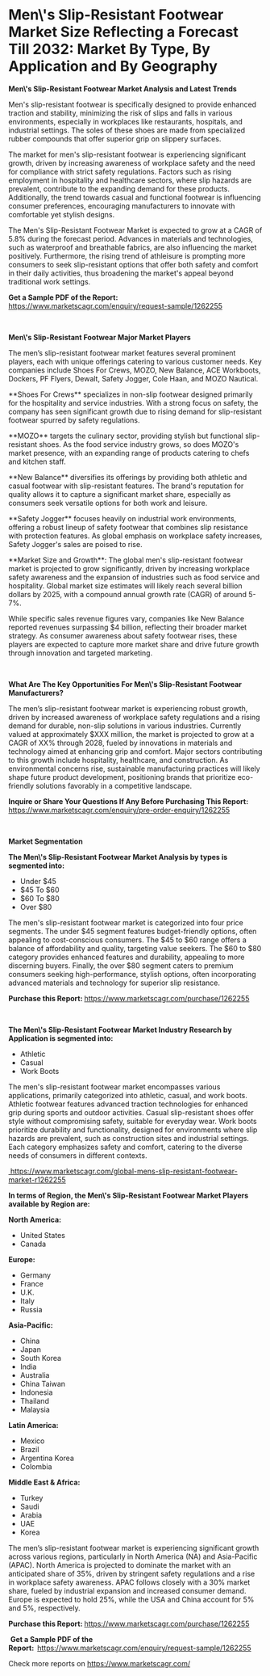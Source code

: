 <p><h1>Men\'s Slip-Resistant Footwear Market Size Reflecting a Forecast Till 2032: Market By Type, By Application and By Geography</h1></p><p><strong>Men\'s Slip-Resistant Footwear Market Analysis and Latest Trends</strong></p>
<p><p>Men's slip-resistant footwear is specifically designed to provide enhanced traction and stability, minimizing the risk of slips and falls in various environments, especially in workplaces like restaurants, hospitals, and industrial settings. The soles of these shoes are made from specialized rubber compounds that offer superior grip on slippery surfaces.</p><p>The market for men's slip-resistant footwear is experiencing significant growth, driven by increasing awareness of workplace safety and the need for compliance with strict safety regulations. Factors such as rising employment in hospitality and healthcare sectors, where slip hazards are prevalent, contribute to the expanding demand for these products. Additionally, the trend towards casual and functional footwear is influencing consumer preferences, encouraging manufacturers to innovate with comfortable yet stylish designs.</p><p>The Men's Slip-Resistant Footwear Market is expected to grow at a CAGR of 5.8% during the forecast period. Advances in materials and technologies, such as waterproof and breathable fabrics, are also influencing the market positively. Furthermore, the rising trend of athleisure is prompting more consumers to seek slip-resistant options that offer both safety and comfort in their daily activities, thus broadening the market's appeal beyond traditional work settings.</p></p>
<p><strong>Get a Sample PDF of the Report:&nbsp;</strong> <a href="https://www.marketscagr.com/enquiry/request-sample/1262255?utm_campaign=1166&utm_medium=2&utm_source=Github&utm_content=ia&utm_term=05042025&utm_id=mens-slip-resistant-footwear">https://www.marketscagr.com/enquiry/request-sample/1262255</a></p>
<p>&nbsp;</p>
<p><strong>Men\'s Slip-Resistant Footwear Major Market Players</strong></p>
<p><p>The men’s slip-resistant footwear market features several prominent players, each with unique offerings catering to various customer needs. Key companies include Shoes For Crews, MOZO, New Balance, ACE Workboots, Dockers, PF Flyers, Dewalt, Safety Jogger, Cole Haan, and MOZO Nautical. </p><p>**Shoes For Crews** specializes in non-slip footwear designed primarily for the hospitality and service industries. With a strong focus on safety, the company has seen significant growth due to rising demand for slip-resistant footwear spurred by safety regulations. </p><p>**MOZO** targets the culinary sector, providing stylish but functional slip-resistant shoes. As the food service industry grows, so does MOZO's market presence, with an expanding range of products catering to chefs and kitchen staff. </p><p>**New Balance** diversifies its offerings by providing both athletic and casual footwear with slip-resistant features. The brand's reputation for quality allows it to capture a significant market share, especially as consumers seek versatile options for both work and leisure.</p><p>**Safety Jogger** focuses heavily on industrial work environments, offering a robust lineup of safety footwear that combines slip resistance with protection features. As global emphasis on workplace safety increases, Safety Jogger's sales are poised to rise.</p><p>**Market Size and Growth**: The global men's slip-resistant footwear market is projected to grow significantly, driven by increasing workplace safety awareness and the expansion of industries such as food service and hospitality. Global market size estimates will likely reach several billion dollars by 2025, with a compound annual growth rate (CAGR) of around 5-7%.</p><p>While specific sales revenue figures vary, companies like New Balance reported revenues surpassing $4 billion, reflecting their broader market strategy. As consumer awareness about safety footwear rises, these players are expected to capture more market share and drive future growth through innovation and targeted marketing.</p></p>
<p>&nbsp;</p>
<p><strong>What Are The Key Opportunities For Men\'s Slip-Resistant Footwear Manufacturers?</strong></p>
<p><p>The men’s slip-resistant footwear market is experiencing robust growth, driven by increased awareness of workplace safety regulations and a rising demand for durable, non-slip solutions in various industries. Currently valued at approximately $XXX million, the market is projected to grow at a CAGR of XX% through 2028, fueled by innovations in materials and technology aimed at enhancing grip and comfort. Major sectors contributing to this growth include hospitality, healthcare, and construction. As environmental concerns rise, sustainable manufacturing practices will likely shape future product development, positioning brands that prioritize eco-friendly solutions favorably in a competitive landscape.</p></p>
<p><strong>Inquire or Share Your Questions If Any Before Purchasing This Report:</strong> <a href="https://www.marketscagr.com/enquiry/pre-order-enquiry/1262255?utm_campaign=1166&utm_medium=2&utm_source=Github&utm_content=ia&utm_term=05042025&utm_id=mens-slip-resistant-footwear">https://www.marketscagr.com/enquiry/pre-order-enquiry/1262255</a></p>
<p>&nbsp;</p>
<p><strong>Market Segmentation</strong></p>
<p><strong>The Men\'s Slip-Resistant Footwear Market Analysis by types is segmented into:</strong></p>
<p><ul><li>Under $45</li><li>$45 To $60</li><li>$60 To $80</li><li>Over $80</li></ul></p>
<p><p>The men's slip-resistant footwear market is categorized into four price segments. The under $45 segment features budget-friendly options, often appealing to cost-conscious consumers. The $45 to $60 range offers a balance of affordability and quality, targeting value seekers. The $60 to $80 category provides enhanced features and durability, appealing to more discerning buyers. Finally, the over $80 segment caters to premium consumers seeking high-performance, stylish options, often incorporating advanced materials and technology for superior slip resistance.</p></p>
<p><strong>Purchase this Report:&nbsp;</strong><a href="https://www.marketscagr.com/purchase/1262255?utm_campaign=1166&utm_medium=2&utm_source=Github&utm_content=ia&utm_term=05042025&utm_id=mens-slip-resistant-footwear">https://www.marketscagr.com/purchase/1262255</a></p>
<p>&nbsp;</p>
<p><strong>The Men\'s Slip-Resistant Footwear Market Industry Research by Application is segmented into:</strong></p>
<p><ul><li>Athletic</li><li>Casual</li><li>Work Boots</li></ul></p>
<p><p>The men's slip-resistant footwear market encompasses various applications, primarily categorized into athletic, casual, and work boots. Athletic footwear features advanced traction technologies for enhanced grip during sports and outdoor activities. Casual slip-resistant shoes offer style without compromising safety, suitable for everyday wear. Work boots prioritize durability and functionality, designed for environments where slip hazards are prevalent, such as construction sites and industrial settings. Each category emphasizes safety and comfort, catering to the diverse needs of consumers in different contexts.</p></p>
<p><a href="https://www.marketscagr.com/global-mens-slip-resistant-footwear-market-r1262255?utm_campaign=1166&utm_medium=2&utm_source=Github&utm_content=ia&utm_term=05042025&utm_id=mens-slip-resistant-footwear">&nbsp;https://www.marketscagr.com/global-mens-slip-resistant-footwear-market-r1262255</a></p>
<p><strong>In terms of Region, the Men\'s Slip-Resistant Footwear Market Players available by Region are:</strong></p>
<p>
    <p> <strong> North America: </strong>
        <ul>
            <li>United States</li>
            <li>Canada</li>
        </ul>
        </p> 
    <p> <strong> Europe: </strong>
        <ul>
            <li>Germany</li>
            <li>France</li>
            <li>U.K.</li>
            <li>Italy</li>
            <li>Russia</li>
        </ul>
        </p> 
    <p> <strong> Asia-Pacific: </strong>
        <ul>
            <li>China</li>
            <li>Japan</li>
            <li>South Korea</li>
            <li>India</li>
            <li>Australia</li>
            <li>China Taiwan</li>
            <li>Indonesia</li>
            <li>Thailand</li>
            <li>Malaysia</li>
        </ul>
        </p> 
    <p> <strong> Latin America: </strong>
        <ul>
            <li>Mexico</li>
            <li>Brazil</li>
            <li>Argentina Korea</li>
            <li>Colombia</li>
        </ul>
        </p> 
    <p> <strong> Middle East & Africa: </strong>
        <ul>
            <li>Turkey</li>
            <li>Saudi</li>
            <li>Arabia</li>
            <li>UAE</li>
            <li>Korea</li>
        </ul>
    </p>
    </p>
<p><p>The men’s slip-resistant footwear market is experiencing significant growth across various regions, particularly in North America (NA) and Asia-Pacific (APAC). North America is projected to dominate the market with an anticipated share of 35%, driven by stringent safety regulations and a rise in workplace safety awareness. APAC follows closely with a 30% market share, fueled by industrial expansion and increased consumer demand. Europe is expected to hold 25%, while the USA and China account for 5% and 5%, respectively.</p></p>
<p><strong>Purchase this Report: </strong><a href="https://www.marketscagr.com/purchase/1262255?utm_campaign=1166&utm_medium=2&utm_source=Github&utm_content=ia&utm_term=05042025&utm_id=mens-slip-resistant-footwear">https://www.marketscagr.com/purchase/1262255</a></p>
<p>&nbsp;<strong>Get a Sample PDF of the Report:&nbsp;&nbsp;</strong><a href="https://www.marketscagr.com/enquiry/request-sample/1262255?utm_campaign=1166&utm_medium=2&utm_source=Github&utm_content=ia&utm_term=05042025&utm_id=mens-slip-resistant-footwear">https://www.marketscagr.com/enquiry/request-sample/1262255</a></p>
<p><strong></strong></p>
<p>Check more reports on <a href="https://www.marketscagr.com/?utm_campaign=1166&utm_medium=2&utm_source=Github&utm_content=ia&utm_term=05042025&utm_id=mens-slip-resistant-footwear">https://www.marketscagr.com/</a></p>
